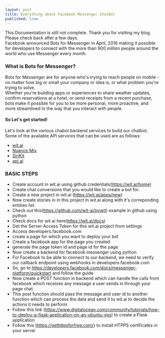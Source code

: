 ```yaml
---
layout: post
title: Everything about Facebook Messenger ChatBot
published: true
---
```


This Documentation is still not complete. Thank you for visiting my blog. Please check back after a few days.  
Facebook announced Bots for Messenger in April, 2016 making it possible for developers to connect with the more than 900 million people around the world who use Messenger every month.  
  
  
### What is Bots for Messenger?  
Bots for Messenger are for anyone who's trying to reach people on mobile - no matter how big or small your company or idea is, or what problem you're trying to solve.   
Whether you're building apps or experiences to share weather updates, confirm reservations at a hotel, or send receipts from a recent purchase, bots make it possible for you to be more personal, more proactive, and more streamlined in the way that you interact with people.
  

#### So Let's get started!  
Let's look at the various chabot backend services to build our chatbot.  
Some of the available API services that can be used are as follows:  
- [wit.ai](https://wit.ai/home)  
- [Nuance Mix](https://developer.nuance.com)  
- [SiriKit](https://developer.apple.com/sirikit/)  
- [api.ai](https://api.ai/)  

### BASIC STEPS  

- Create  account in wit.ai using github credentials(https://wit.ai/home)
- Create chat conversions that you would like to create a bot for.
- Create a new project in wit.ai (https://wit.ai/apps/new)
- Now create stories in in this project in wit.ai along with it's correponding entities list
- Check out this(https://github.com/wit-ai/pywit) example in github using python
- Check docs for wit.ai here(https://wit.ai/docs)
- Get the Server Access Token for this wit.ai project from settings
- Access developers.facebook.com
- create a page for which you want to deploy your bot
- Create a facebook app for the page you created
- generate the page token id and page id for the page
- Now create a backend for facebook messenger using python
- For Facebook to be able to connect to our backend, we need to verify our callback endpoint using webhooks in developers.facebook.com
- So, go to https://developers.facebook.com/docs/messenger-platform/quickstart and follow the guide
- Now create a POST function in backend which can handle the calls from facebook which receives any message a user sends in through your page chat.
- This post function should pass the message and user id to another function which can process the data and send it to wit.ai to decide the actions it needs to perform
- Follow this link (https://www.digitalocean.com/community/tutorials/how-to-deploy-a-flask-application-on-an-ubuntu-vps) to create a Flask application
- Follow this (https://gethttpsforfree.com/) to install HTPPS certificates in your server
